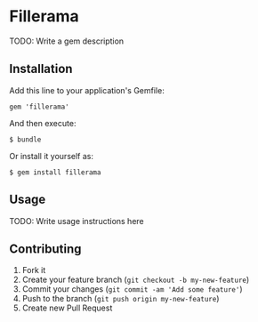 # Fillerama

TODO: Write a gem description

## Installation

Add this line to your application's Gemfile:

    gem 'fillerama'

And then execute:

    $ bundle

Or install it yourself as:

    $ gem install fillerama

## Usage

TODO: Write usage instructions here

## Contributing

1. Fork it
2. Create your feature branch (`git checkout -b my-new-feature`)
3. Commit your changes (`git commit -am 'Add some feature'`)
4. Push to the branch (`git push origin my-new-feature`)
5. Create new Pull Request

